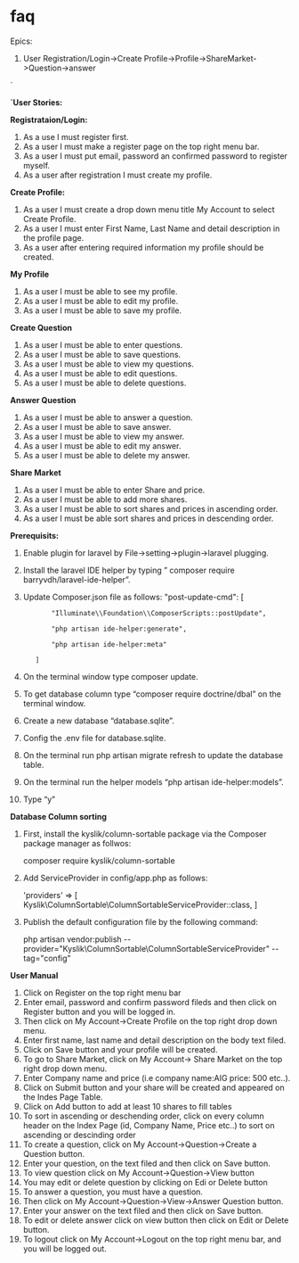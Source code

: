# faq

Epics:
1) User Registration/Login->Create Profile->Profile->ShareMarket->Question->answer

`

**`User Stories:**
  
  **Registrataion/Login:**
  1) As a use I must register first.
  2) As a user I must make a register page on the top right menu bar.
  3) As a user I must put email, password an confirmed password to register myself.
  4) As a user after registration I must create my profile.
 
  **Create Profile:**
  1) As a user I must create a drop down menu title My Account to select Create Profile.
  2) As a user I must enter First Name, Last Name and detail description in the profile page.
  3) As a user after entering required information my profile should be created.
  
  **My Profile**
  1)  As a user I must be able to see my profile.
  2) As a user I must be able to edit my profile.
  3) As a user I must be able to save my profile.
 
  **Create Question**
  
  1) As a user I must be able to enter questions.
  2) As a user I must be able to save questions.
  3) As a user I must be able to view my questions.
  4) As a user I must be able to edit questions.
  5) As a user I must be able to delete questions.
  
  **Answer Question**
  1) As a user I must be able to answer a question.
  2) As a user I must be able to save answer.
  3) As a user I must be able to view my answer.
  4) As a user I must be able to edit my answer.
  5) As a user I must be able to delete my answer.
 
  **Share Market**
  1) As a user I must be able to enter Share and price.
  2) As a user I must be able to add more shares.
  3) As a user I must be able to sort shares and prices in ascending order.
  4) As a user I must be able sort shares and prices in descending order.
  
  **Prerequisits:**
  1) Enable plugin for laravel by File->setting->plugin->laravel plugging.
  2) Install the laravel IDE helper by typing ” composer require barryvdh/laravel-ide-helper”.
  3) Update Composer.json file as follows:
    "post-update-cmd": [
    
                "Illuminate\\Foundation\\ComposerScripts::postUpdate",
    
                "php artisan ide-helper:generate",
    
                "php artisan ide-helper:meta"
    
            ]
    
   4) On the terminal window type composer update.
   5) To get database column type “composer require doctrine/dbal” on the terminal window.
   6)  Create a new database  “database.sqlite”.
   7) Config the .env file for database.sqlite.
   8) On the terminal run php artisan migrate refresh to update the database table.
   9) On the terminal run the helper models “php artisan ide-helper:models”.
   10) Type “y”
   
   **Database Column sorting**
   1) First, install the kyslik/column-sortable package via the Composer package manager as follwos:
      
      composer require kyslik/column-sortable
      
   2) Add ServiceProvider in config/app.php as follows:
      
      'providers' => [
                       Kyslik\ColumnSortable\ColumnSortableServiceProvider::class,
                     ]
   3) Publish the default configuration file by the following command:
      
      php artisan vendor:publish --provider="Kyslik\ColumnSortable\ColumnSortableServiceProvider" --tag="config"   
  
  **User Manual**     
  1) Click on Register on the top right menu bar
  2) Enter email, password  and confirm password fileds and then click on Register button and you will be logged in.
  3) Then click on My Account->Create Profile on the top right drop down menu.
  4) Enter first name, last name and detail description on the body text filed.
  5) Click on Save button and your profile will be created.
  6) To go to Share Market, click on My Account-> Share Market on the top right drop down menu.
  7) Enter Company name and price (i.e company name:AIG  price: 500 etc..). 
  8) Click on Submit button  and your share will be created and  appeared on the Indes Page Table.
  9) Click on Add button to add at least 10 shares to fill tables
  10) To sort in ascending or deschending order,  click on every column header on the Index Page (id, Company Name, Price etc..) to sort on ascending or descinding order
  11) To create a question, click on My Account->Question->Create a Question button.
  12) Enter your question, on the text filed and then click on Save button.
  13) To view question click on My Account->Question->View button
  15) You may edit or delete question by clicking on Edi or Delete button
  16) To answer a question, you must have a question.
  17) Then click on My Account->Question->View->Answer Question button.
  18) Enter your answer on the text filed and then click on Save button.
  19) To edit or delete answer click on view button then click on Edit or Delete button.
  20) To logout click on My Account->Logout on the top right menu bar, and you will be logged out.
  
      